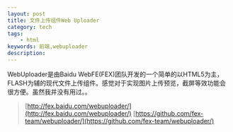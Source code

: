 ```yaml
---
layout: post
title: 文件上传组件Web Uploader
category: tech
tags: 
    - html
keywords: 前端,webuploader
description: 
---
```


WebUploader是由Baidu WebFE(FEX)团队开发的一个简单的以HTML5为主，FLASH为辅的现代文件上传组件。感觉对于实现图片上传预览，截屏等效功能会很方便。虽然我并没有用过。。

>[http://fex.baidu.com/webuploader/](http://fex.baidu.com/webuploader/)
>[https://github.com/fex-team/webuploader/](https://github.com/fex-team/webuploader/)
<!--stackedit_data:
eyJoaXN0b3J5IjpbLTE4ODcxMTg3NDFdfQ==
-->